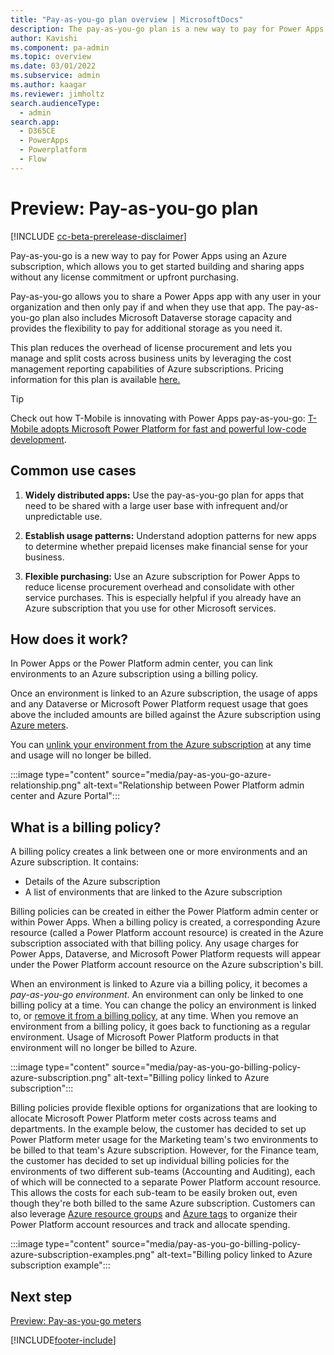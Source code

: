 ```yaml
---
title: "Pay-as-you-go plan overview | MicrosoftDocs"
description: The pay-as-you-go plan is a new way to pay for Power Apps using an Azure subscription, which allows you to get started without any license commitment.
author: Kavishi
ms.component: pa-admin
ms.topic: overview
ms.date: 03/01/2022
ms.subservice: admin
ms.author: kaagar
ms.reviewer: jimholtz 
search.audienceType: 
  - admin
search.app:
  - D365CE
  - PowerApps
  - Powerplatform
  - Flow
---
```

# Preview: Pay-as-you-go plan

[!INCLUDE [cc-beta-prerelease-disclaimer](../includes/cc-beta-prerelease-disclaimer.md)]

<!-- https://go.microsoft.com/fwlink/?linkid=2173947 -->

Pay-as-you-go is a new way to pay for Power Apps using an Azure subscription, which allows you to get started building and sharing apps without any license commitment or upfront purchasing.

Pay-as-you-go allows you to share a Power Apps app with any user in your organization and then only pay if and when they use that app. The pay-as-you-go plan also includes Microsoft Dataverse storage capacity and provides the flexibility to pay for additional storage as you need it.

This plan reduces the overhead of license procurement and lets you manage and split costs across business units by leveraging the cost management reporting capabilities of Azure subscriptions. Pricing information for this plan is available [here.](https://go.microsoft.com/fwlink/?linkid=2169167)

> [!TIP]
> Check out how T-Mobile is innovating with Power Apps pay-as-you-go: [T-Mobile adopts Microsoft Power Platform for fast and powerful low-code development](https://customers.microsoft.com/story/1435340411391867976-t-mobile-telecommunications-power-platform).

## Common use cases

1. **Widely distributed apps:** Use the pay-as-you-go plan for apps that need to be shared with a large user base with infrequent and/or unpredictable use.

2. **Establish usage patterns:** Understand adoption patterns for new apps to determine whether prepaid licenses make financial sense for your business.

3. **Flexible purchasing:** Use an Azure subscription for Power Apps to reduce license procurement overhead and consolidate with other service purchases. This is especially helpful if you already have an Azure subscription that you use for other Microsoft services.

## How does it work?

In Power Apps or the Power Platform admin center, you can link environments to an Azure subscription using a billing policy.

Once an environment is linked to an Azure subscription, the usage of apps and any Dataverse or Microsoft Power Platform request usage that goes above the included amounts are billed against the Azure subscription using [Azure meters](pay-as-you-go-meters.md).

You can [unlink your environment from the Azure subscription](pay-as-you-go-set-up.md#turning-off-pay-as-you-go) at any time and usage will no longer be billed.

:::image type="content" source="media/pay-as-you-go-azure-relationship.png" alt-text="Relationship between Power Platform admin center and Azure Portal":::

## What is a billing policy?

A billing policy creates a link between one or more environments and an Azure subscription. It contains:

- Details of the Azure subscription
- A list of environments that are linked to the Azure subscription

Billing policies can be created in either the Power Platform admin center or within Power Apps. When a billing policy is created, a corresponding Azure resource (called a Power Platform account resource) is created in the Azure subscription associated with that billing policy. Any usage charges for Power Apps, Dataverse, and Microsoft Power Platform requests will appear under the Power Platform account resource on the Azure subscription's bill.

When an environment is linked to Azure via a billing policy, it becomes a *pay-as-you-go environment*. An environment can only be linked to one billing policy at a time. You can change the policy an environment is linked to, or [remove it from a billing policy](pay-as-you-go-set-up.md#turning-off-pay-as-you-go), at any time. When you remove an environment from a billing policy, it goes back to functioning as a regular environment. Usage of Microsoft Power Platform products in that environment will no longer be billed to Azure. 

:::image type="content" source="media/pay-as-you-go-billing-policy-azure-subscription.png" alt-text="Billing policy linked to Azure subscription":::

Billing policies provide flexible options for organizations that are looking to allocate Microsoft Power Platform meter costs across teams and departments. In the example below, the customer has decided to set up Power Platform meter usage for the Marketing team's two environments to be billed to that team's Azure subscription. However, for the Finance team, the customer has decided to set up individual billing policies for the environments of two different sub-teams (Accounting and Auditing), each of which will be connected to a separate Power Platform account resource. This allows the costs for each sub-team to be easily broken out, even though they're both billed to the same Azure subscription. Customers can also leverage [Azure resource groups](/azure/azure-resource-manager/management/manage-resource-groups-portal) and [Azure tags](/azure/azure-resource-manager/management/tag-resources?tabs=json) to organize their Power Platform account resources and track and allocate spending.

:::image type="content" source="media/pay-as-you-go-billing-policy-azure-subscription-examples.png" alt-text="Billing policy linked to Azure subscription example":::

## Next step

[Preview: Pay-as-you-go meters](pay-as-you-go-meters.md)





[!INCLUDE[footer-include](../includes/footer-banner.md)]

